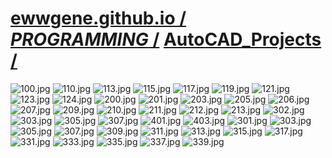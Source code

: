 ﻿
# [ewwgene.github.io /](https://ewwgene.github.io/) [_PROGRAMMING_ /](https://ewwgene.github.io/PROGRAMMING) [AutoCAD_Projects /](https://ewwgene.github.io/AutoCAD_Projects)

<a id="100"></a> ![100.jpg](https://ewwgene.github.io/AutoCAD_Projects/100.jpg)
<a id="110"></a> ![110.jpg](https://ewwgene.github.io/AutoCAD_Projects/110.jpg)
<a id="113"></a> ![113.jpg](https://ewwgene.github.io/AutoCAD_Projects/113.jpg)
<a id="115"></a> ![115.jpg](https://ewwgene.github.io/AutoCAD_Projects/115.jpg)
<a id="117"></a> ![117.jpg](https://ewwgene.github.io/AutoCAD_Projects/117.jpg)
<a id="119"></a> ![119.jpg](https://ewwgene.github.io/AutoCAD_Projects/119.jpg)
<a id="121"></a> ![121.jpg](https://ewwgene.github.io/AutoCAD_Projects/121.jpg)
<a id="123"></a> ![123.jpg](https://ewwgene.github.io/AutoCAD_Projects/123.jpg)
<a id="124"></a> ![124.jpg](https://ewwgene.github.io/AutoCAD_Projects/124.jpg)
<a id="200m"></a> ![200.jpg](https://ewwgene.github.io/AutoCAD_Projects/Making/200.jpg)
<a id="201m"></a> ![201.jpg](https://ewwgene.github.io/AutoCAD_Projects/Making/201.jpg)
<a id="203m"></a> ![203.jpg](https://ewwgene.github.io/AutoCAD_Projects/Making/203.jpg)
<a id="205m"></a> ![205.jpg](https://ewwgene.github.io/AutoCAD_Projects/Making/205.jpg)
<a id="206m"></a> ![206.jpg](https://ewwgene.github.io/AutoCAD_Projects/Making/206.jpg)
<a id="207m"></a> ![207.jpg](https://ewwgene.github.io/AutoCAD_Projects/Making/207.jpg)
<a id="209m"></a> ![209.jpg](https://ewwgene.github.io/AutoCAD_Projects/Making/209.jpg)
<a id="210m"></a> ![210.jpg](https://ewwgene.github.io/AutoCAD_Projects/Making/210.jpg)
<a id="211m"></a> ![211.jpg](https://ewwgene.github.io/AutoCAD_Projects/Making/211.jpg)
<a id="212m"></a> ![212.jpg](https://ewwgene.github.io/AutoCAD_Projects/Making/212.jpg)
<a id="213m"></a> ![213.jpg](https://ewwgene.github.io/AutoCAD_Projects/Making/213.jpg)
<a id="302m"></a> ![302.jpg](https://ewwgene.github.io/AutoCAD_Projects/Making/302.jpg)
<a id="303m"></a> ![303.jpg](https://ewwgene.github.io/AutoCAD_Projects/Making/303.jpg)
<a id="305m"></a> ![305.jpg](https://ewwgene.github.io/AutoCAD_Projects/Making/305.jpg)
<a id="307m"></a> ![307.jpg](https://ewwgene.github.io/AutoCAD_Projects/Making/307.jpg)
<a id="401m"></a> ![401.jpg](https://ewwgene.github.io/AutoCAD_Projects/Making/401.jpg)
<a id="403m"></a> ![403.jpg](https://ewwgene.github.io/AutoCAD_Projects/Making/403.jpg)
<a id="301"></a> ![301.jpg](https://ewwgene.github.io/AutoCAD_Projects/301.jpg)
<a id="303"></a> ![303.jpg](https://ewwgene.github.io/AutoCAD_Projects/303.jpg)
<a id="305"></a> ![305.jpg](https://ewwgene.github.io/AutoCAD_Projects/305.jpg)
<a id="307"></a> ![307.jpg](https://ewwgene.github.io/AutoCAD_Projects/307.jpg)
<a id="309"></a> ![309.jpg](https://ewwgene.github.io/AutoCAD_Projects/309.jpg)
<a id="311"></a> ![311.jpg](https://ewwgene.github.io/AutoCAD_Projects/311.jpg)
<a id="313"></a> ![313.jpg](https://ewwgene.github.io/AutoCAD_Projects/313.jpg)
<a id="315"></a> ![315.jpg](https://ewwgene.github.io/AutoCAD_Projects/315.jpg)
<a id="317"></a> ![317.jpg](https://ewwgene.github.io/AutoCAD_Projects/317.jpg)
<a id="331"></a> ![331.jpg](https://ewwgene.github.io/AutoCAD_Projects/331.jpg)
<a id="333"></a> ![333.jpg](https://ewwgene.github.io/AutoCAD_Projects/333.jpg)
<a id="335"></a> ![335.jpg](https://ewwgene.github.io/AutoCAD_Projects/335.jpg)
<a id="337"></a> ![337.jpg](https://ewwgene.github.io/AutoCAD_Projects/337.jpg)
<a id="339"></a> ![339.jpg](https://ewwgene.github.io/AutoCAD_Projects/339.jpg)

